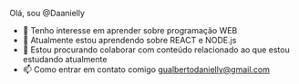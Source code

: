 Olá, sou @Daanielly
- 👀 Tenho interesse em aprender sobre programação WEB
- 🌱 Atualmente estou aprendendo sobre REACT e NODE.js
- 💞️ Estou procurando colaborar com conteúdo relacionado ao que estou estudando atualmente
- 📫 Como entrar em contato comigo gualbertodanielly@gmail.com
<!---
Daanielly/Daanielly is a ✨ special ✨ repository because its `README.md` (this file) appears on your GitHub profile.
You can click the Preview link to take a look at your changes.
--->
